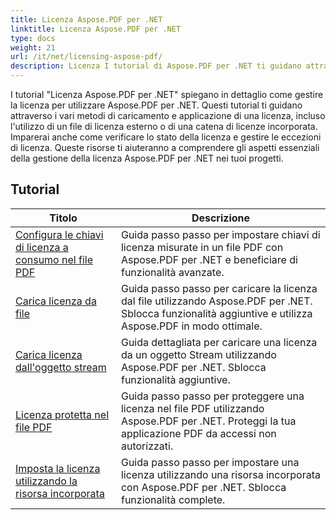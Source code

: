 ```yaml
---
title: Licenza Aspose.PDF per .NET
linktitle: Licenza Aspose.PDF per .NET
type: docs
weight: 21
url: /it/net/licensing-aspose-pdf/
description: Licenza I tutorial di Aspose.PDF per .NET ti guidano attraverso la gestione della licenza per utilizzare Aspose.PDF per .NET, incluso il caricamento e l'applicazione della licenza.
---
```

I tutorial "Licenza Aspose.PDF per .NET" spiegano in dettaglio come gestire la licenza per utilizzare Aspose.PDF per .NET. Questi tutorial ti guidano attraverso i vari metodi di caricamento e applicazione di una licenza, incluso l'utilizzo di un file di licenza esterno o di una catena di licenze incorporata. Imparerai anche come verificare lo stato della licenza e gestire le eccezioni di licenza. Queste risorse ti aiuteranno a comprendere gli aspetti essenziali della gestione della licenza Aspose.PDF per .NET nei tuoi progetti.

## Tutorial
| Titolo | Descrizione |
| --- | --- | 
| [Configura le chiavi di licenza a consumo nel file PDF](./configure-metered-license/) | Guida passo passo per impostare chiavi di licenza misurate in un file PDF con Aspose.PDF per .NET e beneficiare di funzionalità avanzate. |  
| [Carica licenza da file](./load-license-from-file/) | Guida passo passo per caricare la licenza dal file utilizzando Aspose.PDF per .NET. Sblocca funzionalità aggiuntive e utilizza Aspose.PDF in modo ottimale. |  
| [Carica licenza dall'oggetto stream](./load-license-from-stream-object/) | Guida dettagliata per caricare una licenza da un oggetto Stream utilizzando Aspose.PDF per .NET. Sblocca funzionalità aggiuntive. |  
| [Licenza protetta nel file PDF](./secure-license/) | Guida passo passo per proteggere una licenza nel file PDF utilizzando Aspose.PDF per .NET. Proteggi la tua applicazione PDF da accessi non autorizzati. |  
| [Imposta la licenza utilizzando la risorsa incorporata](./set-license-using-embedded-resource/) | Guida passo passo per impostare una licenza utilizzando una risorsa incorporata con Aspose.PDF per .NET. Sblocca funzionalità complete. |  